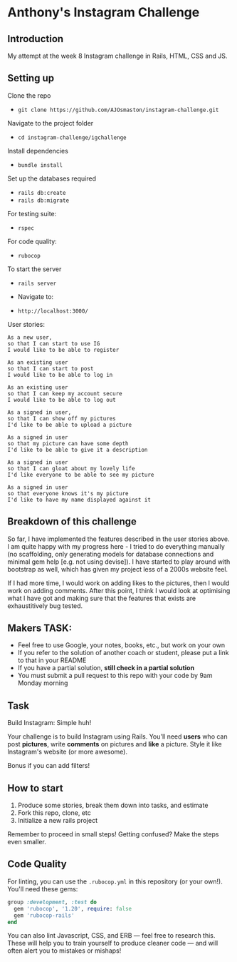 
Anthony's Instagram Challenge
===================

## Introduction

My attempt at the week 8 Instagram challenge in Rails, HTML, CSS and JS. 

## Setting up

Clone the repo
* `git clone https://github.com/AJOsmaston/instagram-challenge.git`

Navigate to the project folder
* `cd instagram-challenge/igchallenge`

Install dependencies
* `bundle install`

Set up the databases required
* `rails db:create`
* `rails db:migrate`

For testing suite:
* `rspec`

For code quality:
* `rubocop`

To start the server
* `rails server`

* Navigate to:
* `http://localhost:3000/`

User stories:

```
As a new user,
so that I can start to use IG
I would like to be able to register

As an existing user
so that I can start to post
I would like to be able to log in

As an existing user
so that I can keep my account secure
I would like to be able to log out

As a signed in user,
so that I can show off my pictures
I'd like to be able to upload a picture

As a signed in user
so that my picture can have some depth
I'd like to be able to give it a description

As a signed in user
so that I can gloat about my lovely life
I'd like everyone to be able to see my picture

As a signed in user
so that everyone knows it's my picture
I'd like to have my name displayed against it
```

## Breakdown of this challenge

So far, I have implemented the features described in the user stories above. I am quite happy with my progress here - I tried to do everything manually (no scaffolding, only generating models for database connections and minimal gem help [e.g. not using devise]). I have started to play around with bootstrap as well, which has given my project less of a 2000s website feel.

If I had more time, I would work on adding likes to the pictures, then I would work on adding comments. After this point, I think I would look at optimising what I have got and making sure that the features that exists are exhaustitively bug tested. 


## Makers TASK:

* Feel free to use Google, your notes, books, etc., but work on your own
* If you refer to the solution of another coach or student, please put a link to that in your README
* If you have a partial solution, **still check in a partial solution**
* You must submit a pull request to this repo with your code by 9am Monday morning

## Task

Build Instagram: Simple huh!

Your challenge is to build Instagram using Rails. You'll need **users** who can post **pictures**, write **comments** on pictures and **like** a picture. Style it like Instagram's website (or more awesome).

Bonus if you can add filters!

## How to start

1. Produce some stories, break them down into tasks, and estimate
2. Fork this repo, clone, etc
3. Initialize a new rails project

Remember to proceed in small steps! Getting confused? Make the steps even smaller.

## Code Quality

For linting, you can use the `.rubocop.yml` in this repository (or your own!).
You'll need these gems:

```ruby
group :development, :test do
  gem 'rubocop', '1.20', require: false
  gem 'rubocop-rails'
end
```

You can also lint Javascript, CSS, and ERB — feel free to research this. These
will help you to train yourself to produce cleaner code — and will often alert
you to mistakes or mishaps!

